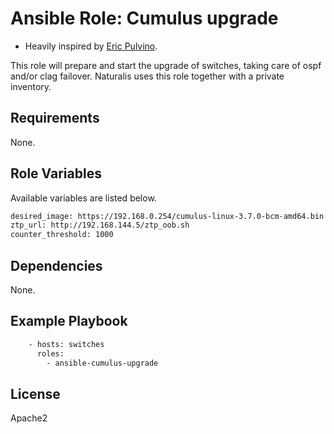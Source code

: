 # Ansible Role: Cumulus upgrade


* Heavily inspired by [Eric Pulvino](https://github.com/CumulusNetworks/upgrade_playbook/blob/master/dataplane_upgrade_playbook.yml).

This role will prepare and start the upgrade of switches, taking care of ospf and/or clag failover.
Naturalis uses this role together with a private inventory.

## Requirements

None.

## Role Variables

Available variables are listed below.
```bash
desired_image: https://192.168.0.254/cumulus-linux-3.7.0-bcm-amd64.bin
ztp_url: http://192.168.144.5/ztp_oob.sh
counter_threshold: 1000
```

## Dependencies

None.

## Example Playbook
```bash
    - hosts: switches
      roles:
        - ansible-cumulus-upgrade
```
## License

Apache2
